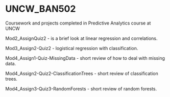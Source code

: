 # UNCW_BAN502
Coursework and projects completed in Predictive Analytics course at UNCW


Mod2_AssignQuiz2 - is a brief look at linear regression and correlations.

Mod3_Assign2-Quiz2 - logistical regression with classification.

Mod4_Assign1-Quiz-MissingData - short review of how to deal with missing data.

Mod4_Assign2-Quiz2-ClassificationTrees - short review of classification trees.

Mod4_Assign3-Quiz3-RandomForests - short review of random forests.
